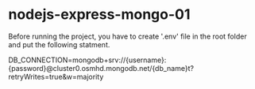 # nodejs-express-mongo-01
 
Before running the project, you have to create '.env' file in the root folder and put the following statment.

DB_CONNECTION=mongodb+srv://{username}:{password}@cluster0.osmhd.mongodb.net/{db_name}t?retryWrites=true&w=majority
